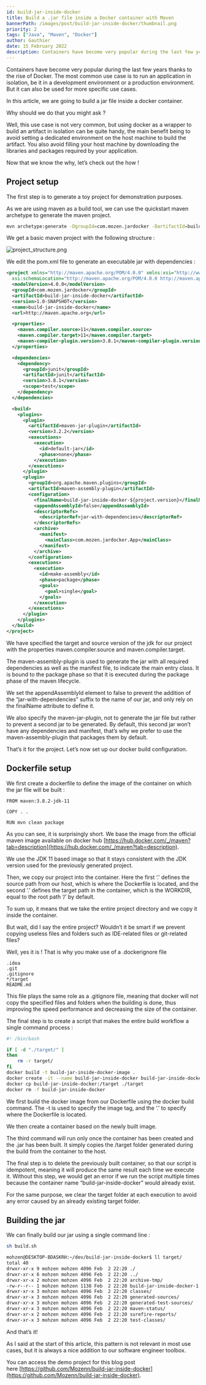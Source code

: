 ```yaml
---
id: build-jar-inside-docker
title: Build a .jar file inside a Docker container with Maven
bannerPath: /images/post/build-jar-inside-docker/thumbnail.png
priority: 2
tags: ["Java", "Maven", "Docker"]
author: Gauthier
date: 15 February 2022
description: Containers have become very popular during the last few years thanks to the rise of Docker. The most common use case is to run an application in isolation, be it in a development environment or a production environment. But it can also be used for more specific use cases. In this article, we are going to build a jar file inside a docker container.
---
```


Containers have become very popular during the last few years thanks to the rise of Docker. The most common use case is to run an application in isolation, be it in a development environment or a production environment. But it can also be used for more specific use cases.

In this article, we are going to build a jar file inside a docker container.

Why should we do that you might ask ?

Well, this use case is not very common, but using docker as a wrapper to build an artifact in isolation can be quite handy, the main benefit being to avoid setting a dedicated environment on the host machine to build the artifact. You also avoid filling your host machine by downloading the libraries and packages required by your application. 

Now that we know the why, let’s check out the how ! 

## Project setup

The first step is to generate a toy project for demonstration purposes. 

As we are using maven as a build tool, we can use the quickstart maven archetype to generate the maven project. 

```bash
mvn archetype:generate -DgroupId=com.mozen.jardocker -DartifactId=build-jar-inside-docker -DarchetypeArtifactId=maven-archetype-quickstart -DinteractiveMode=false
```

We get a basic maven project with the following structure : 

![project_structure.png](/images/post/build-jar-inside-docker/project_structure.png)

We edit the pom.xml file to generate an executable jar with dependencies :

```xml
<project xmlns="http://maven.apache.org/POM/4.0.0" xmlns:xsi="http://www.w3.org/2001/XMLSchema-instance"
  xsi:schemaLocation="http://maven.apache.org/POM/4.0.0 http://maven.apache.org/maven-v4_0_0.xsd">
  <modelVersion>4.0.0</modelVersion>
  <groupId>com.mozen.jardocker</groupId>
  <artifactId>build-jar-inside-docker</artifactId>
  <version>1.0-SNAPSHOT</version>
  <name>build-jar-inside-docker</name>
  <url>http://maven.apache.org</url>

  <properties>
    <maven.compiler.source>11</maven.compiler.source>
    <maven.compiler.target>11</maven.compiler.target>
    <maven-compiler-plugin.version>3.8.1</maven-compiler-plugin.version>
  </properties>

  <dependencies>
    <dependency>
      <groupId>junit</groupId>
      <artifactId>junit</artifactId>
      <version>3.8.1</version>
      <scope>test</scope>
    </dependency>
  </dependencies>

  <build>
    <plugins>
      <plugin>
        <artifactId>maven-jar-plugin</artifactId>
        <version>3.2.2</version>
        <executions>
          <execution>
            <id>default-jar</id>
            <phase>none</phase>
          </execution>
        </executions>
      </plugin>
      <plugin>
        <groupId>org.apache.maven.plugins</groupId>
        <artifactId>maven-assembly-plugin</artifactId>
        <configuration>
          <finalName>build-jar-inside-docker-${project.version}</finalName>
          <appendAssemblyId>false</appendAssemblyId>
          <descriptorRefs>
            <descriptorRef>jar-with-dependencies</descriptorRef>
          </descriptorRefs>
          <archive>
            <manifest>
              <mainClass>com.mozen.jardocker.App</mainClass>
            </manifest>
          </archive>
        </configuration>
        <executions>
          <execution>
            <id>make-assembly</id>
            <phase>package</phase>
            <goals>
              <goal>single</goal>
            </goals>
          </execution>
        </executions>
      </plugin>
    </plugins>
  </build>
</project>
```

We have specified the target and source version of the jdk for our project with the properties maven.compiler.source and maven.compiler.target. 

The maven-assembly-plugin is used to generate the jar with all required dependencies as well as the manifest file, to indicate the main entry class. It is bound to the package phase so that it is executed during the package phase of the maven lifecycle.

We set the appendAssemblyId element to false to prevent the addition of the “jar-with-dependencies” suffix to the name of our jar, and only rely on the finalName attribute to define it. 

We also specify the maven-jar-plugin, not to generate the jar file but rather to prevent a second jar to be generated. By default, this second jar won’t have any dependencies and manifest, that’s why we prefer to use the maven-assembly-plugin that packages them by default.

That’s it for the project. Let’s now set up our docker build configuration.

## Dockerfile setup

We first create a dockerfile to define the image of the container on which the jar file will be built :

```docker
FROM maven:3.8.2-jdk-11

COPY . .

RUN mvn clean package
```

As you can see, it is surprisingly short. We base the image from the official maven image available on docker hub [https://hub.docker.com/_/maven?tab=description](https://hub.docker.com/_/maven?tab=description).

We use the JDK 11 based image so that it stays consistent with the JDK version used for the previously generated project.  

Then, we copy our project into the container. Here the first ‘.’ defines the source path from our host, which is where the Dockerfile is located, and the second ‘.’ defines the target path in the container, which is the WORKDIR, equal to the root path ‘/’ by default. 

To sum up, it means that we take the entire project directory and we copy it inside the container. 

But wait, did I say the entire project? Wouldn’t it be smart if we prevent copying useless files and folders such as IDE-related files or git-related files? 

Well, yes it is ! That is why you make use of a .dockerignore file 

```docker
.idea
.git
.gitignore
*/target
README.md
```

This file plays the same role as a .gitignore file, meaning that docker will not copy the specified files and folders when the building is done, thus improving the speed performance and decreasing the size of the container. 

The final step is to create a script that makes the entire build workflow a single command process :

```bash
#! /bin/bash

if [ -d "./target/" ]
then
	rm -r target/
fi
docker build -t build-jar-inside-docker-image .
docker create -it --name build-jar-inside-docker build-jar-inside-docker-image bash
docker cp build-jar-inside-docker:/target ./target
docker rm -f build-jar-inside-docker
```

We first build the docker image from our Dockerfile using the docker build command. The -t is used to specify the image tag, and the ‘.’ to specify where the Dockerfile is located. 

We then create a container based on the newly built image. 

The third command will run only once the container has been created and the .jar has been built. It simply copies the /target folder generated during the build from the container to the host.  

The final step is to delete the previously built container, so that our script is idempotent, meaning it will produce the same result each time we execute it. Without this step, we would get an error if we run the script multiple times because the container name “build-jar-inside-docker” would already exist.  

For the same purpose, we clear the target folder at each execution to avoid any error caused by an already existing target folder.

## Building the jar

We can finally build our jar using a single command line :

```bash
sh build.sh
```

```bash
mohzen@DESKTOP-BDASKRH:~/dev/build-jar-inside-docker$ ll target/
total 40
drwxr-xr-x 9 mohzen mohzen 4096 Feb  2 22:20 ./
drwxr-xr-x 6 mohzen mohzen 4096 Feb  2 22:20 ../
drwxr-xr-x 2 mohzen mohzen 4096 Feb  2 22:20 archive-tmp/
-rw-r--r-- 1 mohzen mohzen 1138 Feb  2 22:20 build-jar-inside-docker-1.0-SNAPSHOT.jar
drwxr-xr-x 3 mohzen mohzen 4096 Feb  2 22:20 classes/
drwxr-xr-x 3 mohzen mohzen 4096 Feb  2 22:20 generated-sources/
drwxr-xr-x 3 mohzen mohzen 4096 Feb  2 22:20 generated-test-sources/
drwxr-xr-x 3 mohzen mohzen 4096 Feb  2 22:20 maven-status/
drwxr-xr-x 2 mohzen mohzen 4096 Feb  2 22:20 surefire-reports/
drwxr-xr-x 3 mohzen mohzen 4096 Feb  2 22:20 test-classes/
```

And that’s it!

As I said at the start of this article, this pattern is not relevant in most use cases, but it is always a nice addition to our software engineer toolbox.

You can access the demo project for this blog post here [https://github.com/Mozenn/build-jar-inside-docker](https://github.com/Mozenn/build-jar-inside-docker).